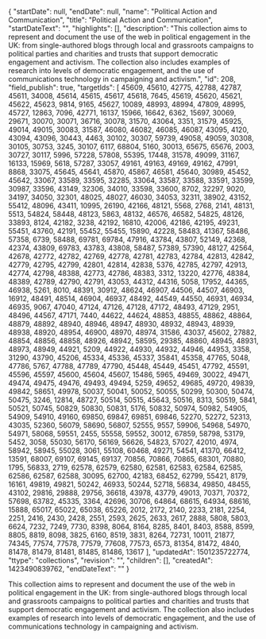 {
  "startDate": null, 
  "endDate": null, 
  "name": "Political Action and Communication", 
  "title": "Political Action and Communication", 
  "startDateText": "", 
  "highlights": [], 
  "description": "This collection aims to represent and document the use of the web in political engagement in the UK: from single-authored blogs through local and grassroots campaigns to political parties and charities and trusts that support democratic engagement and activism. The collection also includes examples of research into levels of democratic engagement, and the use of communications technology in campaigning and activism.", 
  "id": 208, 
  "field_publish": true, 
  "targetIds": [
    45609, 
    45610, 
    42775, 
    42788, 
    42787, 
    45611, 
    34008, 
    45614, 
    45615, 
    45617, 
    45618, 
    7645, 
    45619, 
    45620, 
    45621, 
    45622, 
    45623, 
    9814, 
    9165, 
    45627, 
    10089, 
    48993, 
    48994, 
    47809, 
    48995, 
    45727, 
    12863, 
    7096, 
    42771, 
    16137, 
    15966, 
    16642, 
    6362, 
    15697, 
    30069, 
    29671, 
    30070, 
    30071, 
    36716, 
    30078, 
    31570, 
    43064, 
    3351, 
    31579, 
    45925, 
    49014, 
    49015, 
    30083, 
    31587, 
    46080, 
    46082, 
    46085, 
    46087, 
    43095, 
    4120, 
    43094, 
    43096, 
    30443, 
    4463, 
    30102, 
    30307, 
    59739, 
    49058, 
    49059, 
    30308, 
    30105, 
    30753, 
    3245, 
    30107, 
    6117, 
    68804, 
    5160, 
    30013, 
    65675, 
    65676, 
    2003, 
    30727, 
    30117, 
    5996, 
    57228, 
    57808, 
    55395, 
    17448, 
    31578, 
    49099, 
    31167, 
    16133, 
    15969, 
    5618, 
    57287, 
    33057, 
    49161, 
    49163, 
    49169, 
    49162, 
    47991, 
    8868, 
    33075, 
    45645, 
    45641, 
    45870, 
    45867, 
    46581, 
    45640, 
    30989, 
    45452, 
    45642, 
    33067, 
    33589, 
    33595, 
    32285, 
    33064, 
    33587, 
    33588, 
    33591, 
    33599, 
    30987, 
    33596, 
    43149, 
    32306, 
    34010, 
    33598, 
    33600, 
    8702, 
    32297, 
    9020, 
    34197, 
    34050, 
    32301, 
    48025, 
    48027, 
    46030, 
    34053, 
    32311, 
    38902, 
    43152, 
    55412, 
    48096, 
    43411, 
    10995, 
    26190, 
    42166, 
    48121, 
    5568, 
    2768, 
    2141, 
    48131, 
    5513, 
    54824, 
    58448, 
    48123, 
    5863, 
    48132, 
    46576, 
    46582, 
    54825, 
    48126, 
    33893, 
    8124, 
    42182, 
    3238, 
    42192, 
    16810, 
    42006, 
    42186, 
    42195, 
    49231, 
    55451, 
    43760, 
    42191, 
    55452, 
    55455, 
    15890, 
    42228, 
    58483, 
    41367, 
    58486, 
    57358, 
    6739, 
    58488, 
    69781, 
    69784, 
    47916, 
    43784, 
    43807, 
    52149, 
    42368, 
    42374, 
    43809, 
    69783, 
    43783, 
    43808, 
    58487, 
    57389, 
    57390, 
    48127, 
    42564, 
    42678, 
    42772, 
    42782, 
    42769, 
    42778, 
    42781, 
    42783, 
    42784, 
    42813, 
    42842, 
    42779, 
    42795, 
    42799, 
    42801, 
    42814, 
    42838, 
    5376, 
    42785, 
    42797, 
    42913, 
    42774, 
    42798, 
    48388, 
    42773, 
    42786, 
    48383, 
    3312, 
    13220, 
    42776, 
    48384, 
    48389, 
    42789, 
    42790, 
    42791, 
    43053, 
    44312, 
    44316, 
    5058, 
    17952, 
    44365, 
    46938, 
    5261, 
    8010, 
    48391, 
    30912, 
    48624, 
    46907, 
    44506, 
    44507, 
    46903, 
    16912, 
    48491, 
    48514, 
    46904, 
    46937, 
    48492, 
    44549, 
    44550, 
    46931, 
    46934, 
    46935, 
    9067, 
    47040, 
    47124, 
    47126, 
    47128, 
    47172, 
    48493, 
    47129, 
    2951, 
    48496, 
    44567, 
    47171, 
    7440, 
    44622, 
    44624, 
    48853, 
    48855, 
    48862, 
    48864, 
    48879, 
    48892, 
    48940, 
    48946, 
    48947, 
    48930, 
    48932, 
    48943, 
    48939, 
    48938, 
    48920, 
    48954, 
    46900, 
    48970, 
    48974, 
    31586, 
    43037, 
    45602, 
    27882, 
    48854, 
    48856, 
    48858, 
    48926, 
    48942, 
    58595, 
    29385, 
    48860, 
    48945, 
    48931, 
    48973, 
    48949, 
    44921, 
    5209, 
    44922, 
    44930, 
    44932, 
    44946, 
    44953, 
    3358, 
    31290, 
    43790, 
    45206, 
    45334, 
    45336, 
    45337, 
    35841, 
    45358, 
    47765, 
    5048, 
    47786, 
    5767, 
    47788, 
    47789, 
    47790, 
    45448, 
    45449, 
    45451, 
    47792, 
    45591, 
    45596, 
    45597, 
    45600, 
    45604, 
    45607, 
    15486, 
    5965, 
    49469, 
    30022, 
    49471, 
    49474, 
    49475, 
    49476, 
    49493, 
    49494, 
    5259, 
    49652, 
    49685, 
    49720, 
    49839, 
    49842, 
    58651, 
    49978, 
    50037, 
    50041, 
    50052, 
    50055, 
    50299, 
    50300, 
    50474, 
    50475, 
    3246, 
    12814, 
    48727, 
    50514, 
    50515, 
    45643, 
    50516, 
    8313, 
    50519, 
    5841, 
    50521, 
    50745, 
    50829, 
    50830, 
    50831, 
    5176, 
    50832, 
    50974, 
    50982, 
    54905, 
    54909, 
    54910, 
    49160, 
    69850, 
    69847, 
    69851, 
    69846, 
    52270, 
    52272, 
    52313, 
    43035, 
    52360, 
    56079, 
    58690, 
    56807, 
    52555, 
    9557, 
    59906, 
    54968, 
    54970, 
    54971, 
    58068, 
    59551, 
    2455, 
    55558, 
    59552, 
    30012, 
    67859, 
    58798, 
    53179, 
    5452, 
    3058, 
    55030, 
    56170, 
    56169, 
    56626, 
    54823, 
    57027, 
    42010, 
    4974, 
    58942, 
    58945, 
    55028, 
    3061, 
    55108, 
    60468, 
    49271, 
    54541, 
    41370, 
    66412, 
    13591, 
    68007, 
    69107, 
    69145, 
    69137, 
    70856, 
    70866, 
    70865, 
    68301, 
    70880, 
    1795, 
    56833, 
    2719, 
    62578, 
    62579, 
    62580, 
    62581, 
    62583, 
    62584, 
    62585, 
    62586, 
    62587, 
    62588, 
    30095, 
    62700, 
    42183, 
    68452, 
    62799, 
    55421, 
    8179, 
    16161, 
    49819, 
    49821, 
    50242, 
    46933, 
    50244, 
    52718, 
    56834, 
    49850, 
    48455, 
    43102, 
    29816, 
    29888, 
    29756, 
    36618, 
    43978, 
    43779, 
    49013, 
    70371, 
    70372, 
    57698, 
    63782, 
    45335, 
    3364, 
    42696, 
    30706, 
    64864, 
    68615, 
    64934, 
    68616, 
    15888, 
    65017, 
    65022, 
    65038, 
    65226, 
    2012, 
    2172, 
    2140, 
    2233, 
    2181, 
    2254, 
    2251, 
    2416, 
    2430, 
    2428, 
    2551, 
    2593, 
    2625, 
    2633, 
    2617, 
    2888, 
    5808, 
    5803, 
    6624, 
    7232, 
    7249, 
    7730, 
    8398, 
    8064, 
    8164, 
    8285, 
    8401, 
    8403, 
    8588, 
    8599, 
    8805, 
    8819, 
    8098, 
    3825, 
    6160, 
    8519, 
    3831, 
    8264, 
    72731, 
    10011, 
    21877, 
    74345, 
    77574, 
    77578, 
    77579, 
    77608, 
    77573, 
    6573, 
    81354, 
    81472, 
    4840, 
    81478, 
    81479, 
    81481, 
    81485, 
    81486, 
    13617
  ], 
  "updatedAt": 1501235722774, 
  "ttype": "collections", 
  "revision": "", 
  "children": [], 
  "createdAt": 1423490839762, 
  "endDateText": ""
}

This collection aims to represent and document the use of the web in political engagement in the UK: from single-authored blogs through local and grassroots campaigns to political parties and charities and trusts that support democratic engagement and activism. The collection also includes examples of research into levels of democratic engagement, and the use of communications technology in campaigning and activism.